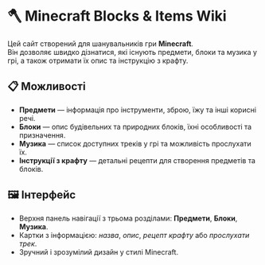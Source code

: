 # 🪓 Minecraft Blocks & Items Wiki

Цей сайт створений для шанувальників гри **Minecraft**.  
Він дозволяє швидко дізнатися, які існують предмети, блоки та музика у грі, а також отримати їх опис та інструкцію з крафту.

## 📋 Можливості
- **Предмети** — інформація про інструменти, зброю, їжу та інші корисні речі.
- **Блоки** — опис будівельних та природних блоків, їхні особливості та призначення.
- **Музика** — список доступних треків у грі та можливість прослухати їх.
- **Інструкції з крафту** — детальні рецепти для створення предметів та блоків.

## 🖼️ Інтерфейс
- Верхня панель навігації з трьома розділами: **Предмети**, **Блоки**, **Музика**.
- Картки з інформацією: *назва*, *опис*, *рецепт крафту* або *прослухати трек*.
- Зручний і зрозумілий дизайн у стилі Minecraft.

